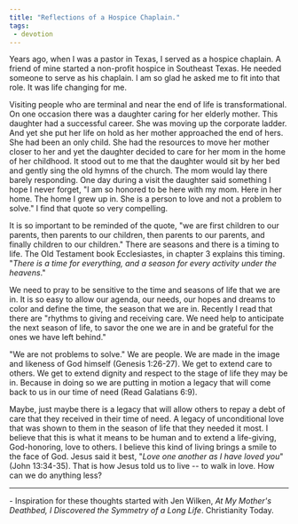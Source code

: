 ```yaml
---
title: "Reflections of a Hospice Chaplain."
tags:
 - devotion
---
```

Years ago, when I was a pastor in Texas, I served as a hospice chaplain. A friend of mine started a non-profit hospice in Southeast Texas. He needed someone to serve as his chaplain. I am so glad he asked me to fit into that role. It was life changing for me.

Visiting people who are terminal and near the end of life is transformational. On one occasion there was a daughter caring for her elderly mother. This daughter had a successful career. She was moving up the corporate ladder. And yet she put her life on hold as her mother approached the end of hers. She had been an only child. She had the resources to move her mother closer to her and yet the daughter decided to care for her mom in the home of her childhood. It stood out to me that the daughter would sit by her bed and gently sing the old hymns of the church. The mom would lay there barely responding. One day during a visit the daughter said something I hope I never forget, "I am so honored to be here with my mom. Here in her home. The home I grew up in. She is a person to love and not a problem to solve." I find that quote so very compelling.

It is so important to be reminded of the quote, "we are first children to our parents, then parents to our children, then parents to our parents, and finally children to our children." There are seasons and there is a timing to life. The Old Testament book Ecclesiastes, in chapter 3 explains this timing. "*There is a time for everything, and a season for every activity under the heavens*."

We need to pray to be sensitive to the time and seasons of life that we are in. It is so easy to allow our agenda, our needs, our hopes and dreams to color and define the time, the season that we are in. Recently I read that there are "rhythms to giving and receiving care. We need help to anticipate the next season of life, to savor the one we are in and be grateful for the ones we have left behind."

"We are not problems to solve." We are people. We are made in the image and likeness of God himself (Genesis 1:26-27). We get to extend care to others. We get to extend dignity and respect to the stage of life they may be in. Because in doing so we are putting in motion a legacy that will come back to us in our time of need (Read Galatians 6:9).

Maybe, just maybe there is a legacy that will allow others to repay a debt of care that they received in their time of need. A legacy of unconditional love that was shown to them in the season of life that they needed it most. I believe that this is what it means to be human and to extend a life-giving, God-honoring, love to others. I believe this kind of living brings a smile to the face of God. Jesus said it best, "*Love one another as I have loved you*" (John 13:34-35). That is how Jesus told us to live -- to walk in love. How can we do anything less?

* * * 
- Inspiration for these thoughts started with Jen Wilken, *At My Mother's Deathbed, I Discovered the Symmetry of a Long Life*. Christianity Today.
